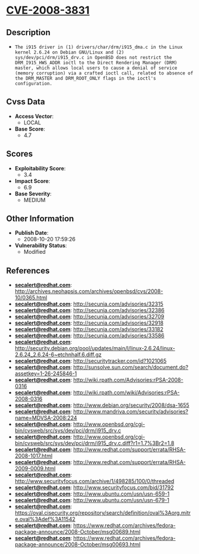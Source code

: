 
# [CVE-2008-3831](https://cve.mitre.org/cgi-bin/cvename.cgi?name=CVE-2008-3831)

## Description

- `The i915 driver in (1) drivers/char/drm/i915_dma.c in the Linux kernel 2.6.24 on Debian GNU/Linux and (2) sys/dev/pci/drm/i915_drv.c in OpenBSD does not restrict the DRM_I915_HWS_ADDR ioctl to the Direct Rendering Manager (DRM) master, which allows local users to cause a denial of service (memory corruption) via a crafted ioctl call, related to absence of the DRM_MASTER and DRM_ROOT_ONLY flags in the ioctl's configuration.`

## Cvss Data

- **Access Vector**:
  - LOCAL
- **Base Score**:
  - 4.7

## Scores

- **Exploitability Score**:
  - 3.4
- **Impact Score**:
  - 6.9
- **Base Severity**:
  - MEDIUM

## Other Information

- **Publish Date**:
  - 2008-10-20 17:59:26
- **Vulnerability Status**:
  - Modified

## References

- **secalert@redhat.com**: http://archives.neohapsis.com/archives/openbsd/cvs/2008-10/0365.html
- **secalert@redhat.com**: http://secunia.com/advisories/32315
- **secalert@redhat.com**: http://secunia.com/advisories/32386
- **secalert@redhat.com**: http://secunia.com/advisories/32709
- **secalert@redhat.com**: http://secunia.com/advisories/32918
- **secalert@redhat.com**: http://secunia.com/advisories/33182
- **secalert@redhat.com**: http://secunia.com/advisories/33586
- **secalert@redhat.com**: http://security.debian.org/pool/updates/main/l/linux-2.6.24/linux-2.6.24_2.6.24-6~etchnhalf.6.diff.gz
- **secalert@redhat.com**: http://securitytracker.com/id?1021065
- **secalert@redhat.com**: http://sunsolve.sun.com/search/document.do?assetkey=1-26-245846-1
- **secalert@redhat.com**: http://wiki.rpath.com/Advisories:rPSA-2008-0316
- **secalert@redhat.com**: http://wiki.rpath.com/wiki/Advisories:rPSA-2008-0316
- **secalert@redhat.com**: http://www.debian.org/security/2008/dsa-1655
- **secalert@redhat.com**: http://www.mandriva.com/security/advisories?name=MDVSA-2008:224
- **secalert@redhat.com**: http://www.openbsd.org/cgi-bin/cvsweb/src/sys/dev/pci/drm/i915_drv.c
- **secalert@redhat.com**: http://www.openbsd.org/cgi-bin/cvsweb/src/sys/dev/pci/drm/i915_drv.c.diff?r1=1.7%3Br2=1.8
- **secalert@redhat.com**: http://www.redhat.com/support/errata/RHSA-2008-1017.html
- **secalert@redhat.com**: http://www.redhat.com/support/errata/RHSA-2009-0009.html
- **secalert@redhat.com**: http://www.securityfocus.com/archive/1/498285/100/0/threaded
- **secalert@redhat.com**: http://www.securityfocus.com/bid/31792
- **secalert@redhat.com**: http://www.ubuntu.com/usn/usn-659-1
- **secalert@redhat.com**: http://www.ubuntu.com/usn/usn-679-1
- **secalert@redhat.com**: https://oval.cisecurity.org/repository/search/definition/oval%3Aorg.mitre.oval%3Adef%3A11542
- **secalert@redhat.com**: https://www.redhat.com/archives/fedora-package-announce/2008-October/msg00689.html
- **secalert@redhat.com**: https://www.redhat.com/archives/fedora-package-announce/2008-October/msg00693.html
